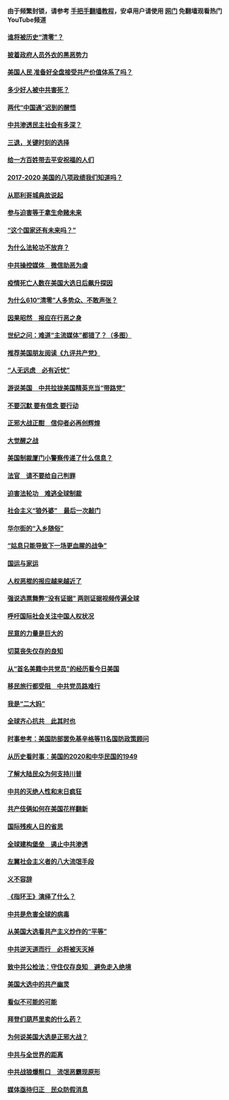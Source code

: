 #### 由于频繁封锁，请参考 [手把手翻墙教程](https://github.com/gfw-breaker/guides/wiki/)，安卓用户请使用 [网门](https://github.com/gfw-breaker/nogfw/blob/master/dl.md?t=01170200) 免翻墙观看热门YouTube频道 

#### [谁将被历史“清零”？](../pages/73/417485.md?t=01170200) 

#### [披着政府人员外衣的黑恶势力](../pages/73/417442.md?t=01170200) 

#### [美国人民 准备好全盘接受共产价值体系了吗？](../pages/73/417491.md?t=01170200) 

#### [多少好人被中共害死？](../pages/73/417144.md?t=01170200) 

#### [两代“中国通”迟到的醒悟](../pages/73/417064.md?t=01170200) 

#### [中共渗透民主社会有多深？](../pages/73/417063.md?t=01170200) 

#### [三退，关键时刻的选择](../pages/73/416969.md?t=01170200) 

#### [给一方百姓带去平安祝福的人们](../pages/73/416941.md?t=01170200) 

#### [2017-2020  美国的八项政绩我们知道吗？](../pages/73/416968.md?t=01170200) 

#### [从耶利哥城典故说起](../pages/73/416892.md?t=01170200) 

#### [参与迫害等于拿生命赌未来](../pages/73/416856.md?t=01170200) 

#### [“这个国家还有未来吗？”](../pages/73/416852.md?t=01170200) 

#### [为什么法轮功不放弃？](../pages/73/416864.md?t=01170200) 

#### [中共操控媒体　微信助恶为虐](../pages/73/416724.md?t=01170200) 

#### [疫情死亡人数在美国大选日后飙升探因](../pages/73/416606.md?t=01170200) 

#### [为什么610“清零”人多势众、不敢声张？](../pages/73/416632.md?t=01170200) 

#### [因果昭然　报应在行恶之身](../pages/73/416582.md?t=01170200) 

#### [世纪之问：难道“主流媒体”都错了？（多图）](../pages/73/416571.md?t=01170200) 

#### [推荐美国朋友阅读《九评共产党》](../pages/73/416510.md?t=01170200) 

#### [“人无远虑　必有近忧”](../pages/73/416513.md?t=01170200) 

#### [游说美国　中共拉拢美国精英充当“带路党”](../pages/73/416529.md?t=01170200) 

#### [不要沉默 要有信念 要行动](../pages/73/416457.md?t=01170200) 

#### [正邪大战正酣　信仰者必再创辉煌](../pages/73/416433.md?t=01170200) 

#### [大觉醒之战](../pages/73/416456.md?t=01170200) 

#### [美国制裁厦门小警察传递了什么信息？](../pages/73/416432.md?t=01170200) 

#### [法官　请不要给自己判罪](../pages/73/416379.md?t=01170200) 

#### [迫害法轮功　难逃全球制裁](../pages/73/416380.md?t=01170200) 

#### [社会主义“狼外婆”　最后一次敲门](../pages/73/416394.md?t=01170200) 

#### [华尔街的“入乡随俗”](../pages/73/416395.md?t=01170200) 

#### [“姑息只能导致下一场更血腥的战争”](../pages/73/416223.md?t=01170200) 

#### [国运与家运](../pages/73/416224.md?t=01170200) 

#### [人权恶棍的报应越来越近了](../pages/73/416276.md?t=01170200) 

#### [强说选票舞弊“没有证据” 两则证据视频传遍全球](../pages/73/416227.md?t=01170200) 

#### [呼吁国际社会关注中国人权状况](../pages/73/416135.md?t=01170200) 

#### [民意的力量是巨大的](../pages/73/416222.md?t=01170200) 

#### [切莫丧失仅存的良知](../pages/73/416134.md?t=01170200) 

#### [从“首名美籍中共党员”的经历看今日美国](../pages/73/416114.md?t=01170200) 

#### [移民旅行都受阻　中共党员路难行](../pages/73/416033.md?t=01170200) 

#### [我是“二大妈”](../pages/73/415529.md?t=01170200) 

#### [全球齐心抗共　此其时也](../pages/73/415989.md?t=01170200) 

#### [时事参考：美国防部罢免基辛格等11名国防政策顾问](../pages/73/415970.md?t=01170200) 

#### [从历史看时事：美国的2020和中华民国的1949](../pages/73/415949.md?t=01170200) 

#### [了解大陆民众为何支持川普](../pages/73/415950.md?t=01170200) 

#### [中共的灭绝人性和末日疯狂](../pages/73/415944.md?t=01170200) 

#### [共产伎俩如何在美国花样翻新](../pages/73/415908.md?t=01170200) 

#### [国际残疾人日的省思](../pages/73/415849.md?t=01170200) 

#### [全球建构堡垒　遏止中共渗透](../pages/73/415850.md?t=01170200) 

#### [左翼社会主义者的八大流氓手段](../pages/73/415802.md?t=01170200) 

#### [义不容辞](../pages/73/415807.md?t=01170200) 

#### [《指环王》演绎了什么？](../pages/73/415739.md?t=01170200) 

#### [中共是危害全球的病毒](../pages/73/415569.md?t=01170200) 

#### [从美国大选看共产主义炒作的“平等”](../pages/73/415654.md?t=01170200) 

#### [中共逆天道而行　必将被天灭掉](../pages/73/415626.md?t=01170200) 

#### [致中共公检法：守住仅存良知　避免走入绝境](../pages/73/415627.md?t=01170200) 

#### [美国大选中的共产幽灵](../pages/73/415618.md?t=01170200) 

#### [看似不可能的可能](../pages/73/415619.md?t=01170200) 

#### [拜登们葫芦里卖的什么药？](../pages/73/415531.md?t=01170200) 

#### [为何说美国大选是正邪大战？](../pages/73/415530.md?t=01170200) 

#### [中共与全世界的距离](../pages/73/415435.md?t=01170200) 

#### [中共战狼爆粗口　流氓恶霸现原形](../pages/73/415426.md?t=01170200) 

#### [媒体亟待归正　民众防假消息](../pages/73/415402.md?t=01170200) 


